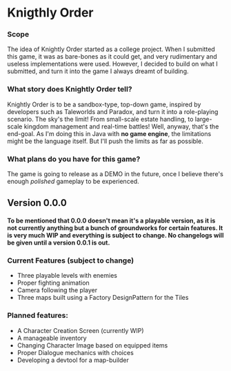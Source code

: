 # **Knigthly Order**

### Scope
The idea of Knightly Order started as a college project. When I submitted this game, it was as bare-bones as it could get, and very rudimentary and useless implementations were used. However, I decided to build on what I submitted, and turn it into the game I always dreamt of building.

### What story does Knightly Order tell?
Knightly Order is to be a sandbox-type, top-down game, inspired by developers such as Taleworlds and Paradox, and turn it into a role-playing scenario. The sky's the limit! From small-scale estate handling, to large-scale kingdom management and real-time battles! Well, anyway, that's the end-goal. As I'm doing this in Java with **no game engine**, the limitations might be the language itself. But I'll push the limits as far as possible.

### What plans do you have for this game?
The game is going to release as a DEMO in the future, once I believe there's enough *polished* gameplay to be experienced.

## Version 0.0.0
#### To be mentioned that 0.0.0 doesn't mean it's a playable version, as it is not currently anything but a bunch of groundworks for certain features. It is very much WIP and everything is subject to change. No changelogs will be given until a version 0.0.1 is out.

### Current Features (subject to change)

- Three playable levels with enemies
- Proper fighting animation
- Camera following the player
- Three maps built using a Factory DesignPattern for the Tiles

### Planned features:

- A Character Creation Screen (currently WIP)
- A manageable inventory
- Changing Character Image based on equipped items
- Proper Dialogue mechanics with choices
- Developing a devtool for a map-builder
